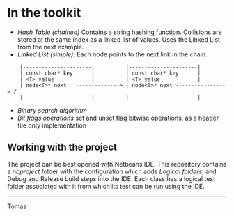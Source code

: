 # In the toolkit

- *Hash Table (chained)* Contains a string hashing function. Collisions are stored at the same index as a linked list of values. Uses the Linked List from the next example.
- *Linked List (simple):* Each node points to the next link in the chain.
    
```
    |----------------------|          |----------------------|
    | const char* key      |          | const char* key      |
    | <T> value            |          | <T> value            |
    | node<T>* next   --------------> | node<T>* next ----------------> /
    |----------------------|          |----------------------|
```

- *Binary search algorithm*
- *Bit flags operations* set and unset flag bitwise operations, as a header file only implementation

## Working with the project

The project can be best opened with Netbeans IDE. This repository contains a *nbproject* folder with the configuration which adds *Logical folders*, and Debug and Release build steps into the IDE. Each class has a logical test folder associated with it from which its test can be run using the IDE.

----

Tomas
